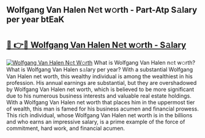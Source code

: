 ## Wolfgang Van Halen N𝚎t w𝚘rth - Part-Atp S𝚊lary per year btEaK

# <h2><a href="http://gc2lej.nevu.top/?p=Wolfgang+Van+Halen">🔗 👉🔴 Wolfgang Van Halen N𝚎t w𝚘rth - S𝚊lary</a></h2>

[![Wolfgang Van Halen N𝚎t W𝚘rth](https://i.imgur.com/Oavwk0R.jpeg)](http://gc2lej.nevu.top/?p=Wolfgang+Van+Halen)
What is Wolfgang Van Halen n𝚎t w𝚘rth? What is Wolfgang Van Halen s𝚊lary per year?
With a substantial Wolfgang Van Halen net worth, this wealthy individual is among the wealthiest in his profession. His annual earnings are substantial, but they are overshadowed by Wolfgang Van Halen net worth, which is believed to be more significant due to his numerous business interests and valuable real estate holdings. With a Wolfgang Van Halen net worth that places him in the uppermost tier of wealth, this man is famed for his business acumen and financial prowess. This rich individual, whose Wolfgang Van Halen net worth is in the billions and who earns an impressive salary, is a prime example of the force of commitment, hard work, and financial acumen.
